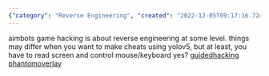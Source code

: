 ```yaml
---
{"category": "Reverse Engineering", "created": "2022-12-05T09:17:16.724Z", "date": "2022-12-05 09:17:16", "description": "This article explores the world of game cheats, particularly aimbots and game hacking as a form of reverse engineering. It delves into the process of creating and acquiring these cheats, which often involve reading the screen and controlling mouse/keyboard actions. Additionally, it highlights useful resources such as Guided Hacking and Phantom Overlay for those interested in this field.", "modified": "2022-12-07T06:46:13.554Z", "tags": ["game cheats", "aimbots", "game hacking", "reverse engineering", "screen reading", "mouse/keyboard control", "useful resources"], "title": "make game cheats, buy game cheats, game hacks"}
---
```

aimbots
game hacking is about reverse engineering at some level.
things may differ when you want to make cheats using yolov5, but at least, you have to read screen and control mouse/keyboard yes?
[guidedhacking](https://guidedhacking.com/)
[phantomoverlay](https://www.phantomoverlay.io/store/)